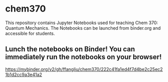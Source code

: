 # chem370

This repository contains Jupyter Notebooks used for teaching Chem 370: Quantum Mechanics. The Notebooks can be launched from binder.org and accessible for students.

## Lunch the notebooks on Binder! You can immediately run the notebooks on your browser!
https://mybinder.org/v2/gh/ffangliu/chem370/222c41fa1ed4f7d4be2c25ec21b1d2cc9a3e41a2

